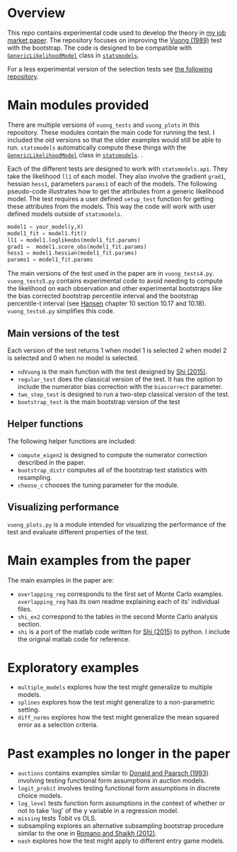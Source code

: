 # Overview

This repo contains experimental code used to develop the theory in [my job market paper](https://drive.google.com/file/d/14FdLzfvJzOyyH0F6itTg2TeE7dgiF9Jd/view). The repository focuses on improving the [Vuong (1989)](https://www.jstor.org/stable/1912557) test with the bootstrap. The code is designed to be compatible with [`GenericLikelihoodModel`](https://www.statsmodels.org/dev/dev/generated/statsmodels.base.model.GenericLikelihoodModel.html) class in [`statsmodels`](https://www.statsmodels.org/stable/index.html).

For a less experimental version of the selection tests see [the following repository](https://github.com/ericschulman/testing_empirical_ex).

# Main modules provided

There are multiple versions of `vuong_tests` and `vuong_plots` in this repository. These modules contain the main code for running the test. I included the old versions so that the older examples would still be able to run.  `statsmodels` automatically compute these things with the [`GenericLikelihoodModel`](https://www.statsmodels.org/dev/dev/generated/statsmodels.base.model.GenericLikelihoodModel.html) class in [`statsmodels`](https://www.statsmodels.org/stable/index.html). .

Each of the different tests are designed to work with `statsmodels.api`. They take the likelihood `ll1` of each model. They also involve the gradient `grad1`, hessian `hess1`, parameters `params1` of each of the models. The following pseudo-code illustrates how to get the attributes from a generic likelihood model. The test requires a user defined `setup_test` function for getting these attributes from the models. This way the code will work with user defined models outside of `statsmodels`.

```python 
model1 = your_model(y,X)
model1_fit = model1.fit()
ll1 = model1.loglikeobs(model1_fit.params)
grad1 =  model1.score_obs(model1_fit.params)
hess1 = model1.hessian(model1_fit.params)
params1 = model1_fit.params
```

The main versions of the test used in the paper are in `vuong_tests4.py`. `vuong_tests5.py`  contains experimental code to avoid needing to compute the likelihood on each observation and other experimental bootstraps like the bias corrected bootstrap percentile interval and the bootstrap percentile-t interval (see [Hansen](https://www.ssc.wisc.edu/~bhansen/econometrics/Econometrics.pdf) chapter 10 section 10.17 and 10.18). `vuong_tests6.py` simplifies this code.

## Main versions of the test

Each version of the test returns 1 when model 1 is selected 2 when model 2 is selected and 0 when no model is selected.

* `ndVuong` is the main function with the test designed by [Shi (2015)](https://onlinelibrary.wiley.com/doi/abs/10.3982/QE382).
* `regular_test` does the classical version of the test. It has the option to include the numerator bias correction with the `biascorrect` parameter. 
* `two_step_test` is designed to run a two-step classical version of the test.
* `bootstrap_test` is the main bootstrap version of the test

## Helper functions

The following helper functions are included:
* `compute_eigen2` is designed to compute the numerator correction described in the paper.
* `bootstrap_distr` computes all of the bootstrap test statistics with resampling.
* `choose_c` chooses the tuning parameter for the module.

## Visualizing performance

`vuong_plots.py` is a module intended for visualizing the performance of the test and evaluate different properties of the test.

# Main examples from the paper

The main examples in the paper are:
* `overlapping_reg` corresponds to the first set of Monte Carlo examples. `overlapping_reg` has its own readme explaining each of its' individual files.
* `shi_ex2` correspond to the tables in the second Monte Carlo analysis section. 
* `shi` is a port of the matlab code written for [Shi (2015)](https://onlinelibrary.wiley.com/doi/abs/10.3982/QE382) to python. I include the original matlab code for reference.

# Exploratory examples

* `multiple_models` explores how the test might generalize to multiple models.
* `splines` explores how the test might generalize to a non-parametric setting.
* `diff_norms` explores how the test might generalize the mean squared error as a selection criteria.

# Past examples no longer in the paper

* `auctions` contains examples similar to [Donald and Paarsch (1993)](https://www.jstor.org/stable/2526953?seq=1) involving testing functional form assumptions in auction models.
* `logit_probit` involves testing functional form assumptions in discrete choice models.
* `log_level` tests function form assumptions in the context of whether or not to take 'log' of the y variable in a regression model.
* `missing` tests Tobit vs OLS.
* subsampling explores an alternative subsampling bootstrap procedure similar to the one in [Romano and Shaikh (2012)](https://projecteuclid.org/journals/annals-of-statistics/volume-40/issue-6/On-the-uniform-asymptotic-validity-of-subsampling-and-the-bootstrap/10.1214/12-AOS1051.full).
* `nash` explores how the test might apply to different entry game models.



